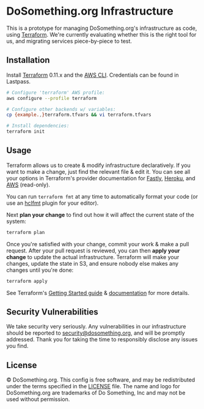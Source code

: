 # DoSomething.org Infrastructure

This is a prototype for managing DoSomething.org's infrastructure as code, using [Terraform](https://www.terraform.io). We're currently evaluating whether this is the right tool for us, and migrating services piece-by-piece to test.

## Installation

Install [Terraform](https://www.terraform.io) 0.11.x and the [AWS CLI](https://aws.amazon.com/cli/). Credentials can be found in Lastpass.

```sh
# Configure 'terraform' AWS profile:
aws configure --profile terraform

# Configure other backends w/ variables:
cp {example.,}terraform.tfvars && vi terraform.tfvars

# Install dependencies:
terraform init
```

## Usage

Terraform allows us to create & modify infrastructure declaratively. If you want to make a change, just find the relevant file & edit it. You can see all your options in Terraform's provider documentation for [Fastly](https://www.terraform.io/docs/providers/fastly/), [Heroku](https://www.terraform.io/docs/providers/heroku/), and [AWS](https://www.terraform.io/docs/providers/aws/) (read-only).

You can run `terraform fmt` at any time to automatically format your code (or use an [hclfmt](https://github.com/fatih/hclfmt#editor-integration) plugin for your editor).

Next **plan your change** to find out how it will affect the current state of the system:

```sh
terraform plan
```

Once you're satisfied with your change, commit your work & make a pull request. After your pull request is reviewed, you can then **apply your change** to update the actual infrastructure. Terraform will make your changes, update the state in S3, and ensure nobody else makes any changes until you're done:

```sh
terraform apply
```

See Terraform's [Getting Started guide](https://www.terraform.io/intro/getting-started/install.html) & [documentation](https://www.terraform.io/docs/index.html) for more details.

## Security Vulnerabilities

We take security very seriously. Any vulnerabilities in our infrastructure should be reported to [security@dosomething.org](mailto:security@dosomething.org),
and will be promptly addressed. Thank you for taking the time to responsibly disclose any issues you find.

## License

&copy; DoSomething.org. This config is free software, and may be redistributed under the terms specified
in the [LICENSE](https://github.com/DoSomething/infrastructure/blob/master/LICENSE) file. The name and logo for
DoSomething.org are trademarks of Do Something, Inc and may not be used without permission.

